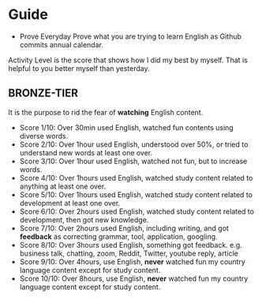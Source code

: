 # Guide 
- Prove 
Everyday Prove what you are trying to learn English as Github commits annual calendar.

Activity Level is the score that shows how I did my best by myself. That is helpful to you better myself than yesterday.

## BRONZE-TIER
It is the purpose to rid the fear of **watching** English content.
- Score 1/10: Over 30min used English, watched fun contents using diverse words.
- Score 2/10: Over 1hour used English, understood over 50%, or tried to understand new words at least one over.
- Score 3/10: Over 1hour used English, watched not fun, but to increase words.
- Score 4/10: Over 1hours used English, watched study content related to anything at least one over.
- Score 5/10: Over 1hours used English, watched study content related to development at least one over.
- Score 6/10: Over 2hours used English, watched study content related to development, then got new knowledge.
- Score 7/10: Over 2hours used English, including writing, and got **feedback** as correcting grammar, tool, application, googling.
- Score 8/10: Over 3hours used English, something got feedback. e.g. business talk, chatting, zoom, Reddit, Twitter, youtube reply, article 
- Score 9/10: Over 4hours, use English,  **never** watched fun my country language content except for study content.
- Score 10/10: Over 8hours, use English, **never** watched fun my country language content except for study content.
